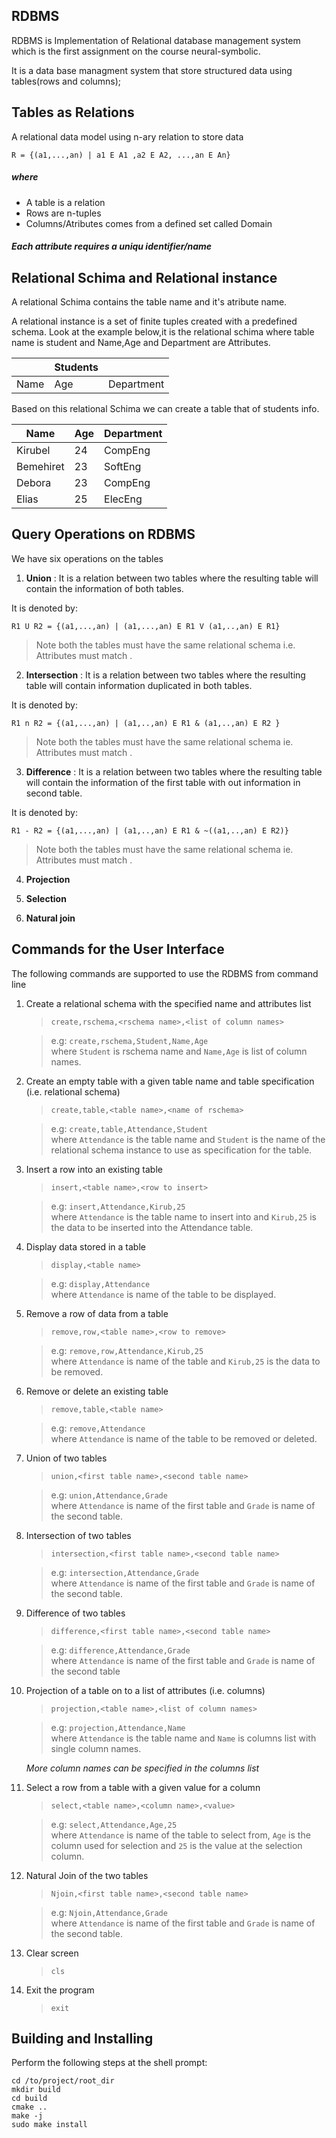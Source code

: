 ## RDBMS

RDBMS is Implementation of Relational database management system which is the first assignment on the course neural-symbolic.

It is a data base managment system that store structured data using tables(rows and columns);

  

## Tables as Relations

A relational data model using n-ary relation to store data

    R = {(a1,...,an) | a1 E A1 ,a2 E A2, ...,an E An}

 ##### where 
 

 - A table is a relation
 - Rows are n-tuples
 - Columns/Atributes comes from a defined set called Domain

##### Each attribute requires a uniqu identifier/name

  

## Relational Schima and Relational instance
A relational Schima contains the table name and it's atribute name.

A relational instance is a set of finite tuples created with a predefined schema.
Look at the example below,it is the relational schima where table name is student and Name,Age and Department are Attributes.

  

|     | Students |  |
----------|-------|------
|Name |Age |Department |

Based on this relational Schima we can create a table that of students info.

  

Name | Age |Department
-------|------|--------
| Kirubel |24 |CompEng |
| Bemehiret |23 |SoftEng |
| Debora |23 |CompEng |
| Elias |25 |ElecEng |

  

## Query Operations on RDBMS
We have six operations on the tables

1. **Union** : It is a relation between two tables where the resulting table will contain the information of both tables.

It is denoted by:

    R1 U R2 = {(a1,...,an) | (a1,...,an) E R1 V (a1,..,an) E R1}

> Note both the tables must have the same relational schema i.e. Attributes must match .

  

2. **Intersection** : It is a relation between two tables where the resulting table will contain information duplicated in both tables.

It is denoted by:


    R1 n R2 = {(a1,...,an) | (a1,..,an) E R1 & (a1,..,an) E R2 }

  

>Note both the tables must have the same relational schema ie. Attributes must match .

  

3. **Difference** : It is a relation between two tables where the resulting table will contain the information of the first table with out information in second table.

It is denoted by:

    R1 - R2 = {(a1,...,an) | (a1,..,an) E R1 & ~((a1,..,an) E R2)}

>Note both the tables must have the same relational schema ie. Attributes must match .

  

4. **Projection**

5. **Selection**

6. **Natural join**

## Commands for the User Interface

The following commands are supported to use the RDBMS from command line

 1. Create a relational schema with the specified name and attributes list
    >```create,rschema,<rschema name>,<list of column names>```

    >e.g: ```create,rschema,Student,Name,Age```    
    where ```Student``` is rschema name and ```Name,Age``` is list of column names.
2. Create an empty table with a given table name and table specification (i.e. relational schema)
    >```create,table,<table name>,<name of rschema>```

    >e.g: ```create,table,Attendance,Student```    
    where ```Attendance``` is the table name and ```Student``` is the name of the relational schema instance to use as specification for the table.
3. Insert a row into an existing table
    >```insert,<table name>,<row to insert>```

    >e.g: ```insert,Attendance,Kirub,25```    
    where ```Attendance``` is the table name to insert into and ```Kirub,25``` is the data to be inserted into the Attendance table.
4. Display data stored in a table
    >```display,<table name>```

    >e.g: ```display,Attendance```    
    where ```Attendance``` is name of the table to be displayed.
5. Remove a row of data from a table
    >```remove,row,<table name>,<row to remove>```

    >e.g: ```remove,row,Attendance,Kirub,25```    
    where ```Attendance``` is name of the table and ```Kirub,25``` is the data to be removed.
6. Remove or delete an existing table
    >```remove,table,<table name>```

    >e.g: ```remove,Attendance```    
    where ```Attendance``` is name of the table to be removed or deleted.
7. Union of two tables
    >```union,<first table name>,<second table name>```

    >e.g: ```union,Attendance,Grade```    
    where ```Attendance``` is name of the first table and ```Grade``` is name of the second table.    
8. Intersection of two tables
    >```intersection,<first table name>,<second table name>```

    >e.g: ```intersection,Attendance,Grade```    
    where ```Attendance``` is name of the first table and ```Grade``` is name of the second table. 
9. Difference of two tables
    >```difference,<first table name>,<second table name>```

    >e.g: ```difference,Attendance,Grade```    
    where ```Attendance``` is name of the first table and ```Grade``` is name of the second table
10. Projection of a table on to a list of attributes (i.e. columns)
    >```projection,<table name>,<list of column names>```

    >e.g: ```projection,Attendance,Name```    
    where ```Attendance``` is the table name and ```Name``` is columns list with single column names.
    
    _More column names can be specified in the columns list_
11. Select a row from a table with a given value for a column
    >```select,<table name>,<column name>,<value>```

    >e.g: ```select,Attendance,Age,25```    
    where ```Attendance``` is name of the table to select from, ```Age``` is the column used for selection and ```25``` is the value at the selection column.
12. Natural Join of the two tables
    >```Njoin,<first table name>,<second table name>```

    >e.g: ```Njoin,Attendance,Grade```    
    where ```Attendance``` is name of the first table and ```Grade``` is name of the second table.
13. Clear screen
    >```cls```
14. Exit the program
    >```exit```

## Building and Installing

Perform the following steps at the shell prompt:
```
cd /to/project/root_dir
mkdir build
cd build
cmake ..
make -j
sudo make install
```
